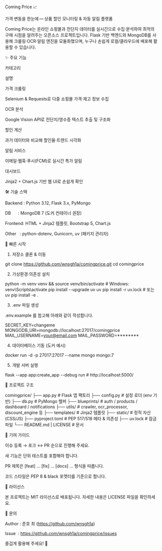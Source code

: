 Coming Price 📈

가격 변동을 한눈에 — 상품 할인 모니터링 & 자동 알림 플랫폼

Coming Price는 온라인 쇼핑몰과 전단지 데이터를 실시간으로 수집·분석하여 최적의 구매 시점을 알려주는 오픈소스 프로젝트입니다. Flask 기반 백엔드와 MongoDB를 사용해 크롤링·OCR·알림 엔진을 모듈화했으며, 누구나 손쉽게 로컬/클라우드에 배포해 활용할 수 있습니다.

✨ 주요 기능

카테고리

설명

가격 크롤링

Selenium & Requests로 다중 쇼핑몰 가격·재고 정보 수집

OCR 분석

Google Vision API로 전단지/영수증 텍스트 추출 및 구조화

할인 계산

과거 데이터와 비교해 할인율·트렌드 시각화

알림 서비스

이메일·웹훅·푸시(FCM)로 실시간 특가 알림

대시보드

Jinja2 + Chart.js 기반 웹 UI로 손쉽게 확인

🛠️ 기술 스택

Backend : Python 3.12, Flask 3.x, PyMongo

DB      : MongoDB 7 (도커 컨테이너 권장)

Frontend: HTML + Jinja2 템플릿, Bootstrap 5, Chart.js

Other   : python-dotenv, Gunicorn, uv (패키지 관리자)

🚀 빠른 시작

1) 저장소 클론 & 이동

git clone https://github.com/wnsgh1a/comingprice.git
cd comingprice

2) 가상환경·의존성 설치

python -m venv venv && source venv/bin/activate  # Windows: venv\Scripts\activate
pip install --upgrade uv
uv pip install -r uv.lock   # 또는 uv pip install -e .

3) .env 파일 생성

.env.example 를 참고해 아래와 같이 작성합니다.

SECRET_KEY=changeme
MONGODB_URI=mongodb://localhost:27017/comingprice
MAIL_USERNAME=your@email.com
MAIL_PASSWORD=********

4) 데이터베이스 기동 (도커 예시)

docker run -d -p 27017:27017 --name mongo mongo:7

5) 개발 서버 실행

flask --app app:create_app --debug run  # http://localhost:5000/

📂 프로젝트 구조

comingprice/
├── app.py               # Flask 앱 팩토리
├── config.py            # 설정 로더 (env 기반)
├── db.py                # PyMongo 헬퍼
├── blueprints/          # auth / products / dashboard / notifications
├── utils/               # crawler, ocr_processor, discount_engine 등
├── templates/           # Jinja2 템플릿
├── static/              # 정적 자산 (CSS/JS)
├── pyproject.toml       # PEP 517/518 메타 & 의존성
├── uv.lock              # 잠금파일
└── README.md | LICENSE  # 문서

🤝 기여 가이드

이슈 등록 → 포크 ↔ PR 순으로 진행해 주세요.

새 기능은 단위 테스트를 포함해야 합니다.

PR 제목은 [feat] … [fix] … [docs] … 형식을 따릅니다.

코드 스타일은 PEP 8 & black 포맷터를 기준으로 합니다.

📝 라이선스

본 프로젝트는 MIT 라이선스로 배포됩니다. 자세한 내용은 LICENSE 파일을 확인하세요.

📧 문의

Author : 준호 최 (https://github.com/wnsgh1a)

Issue  : https://github.com/wnsgh1a/comingprice/issues

즐겁게 활용해 주세요! 🎉

